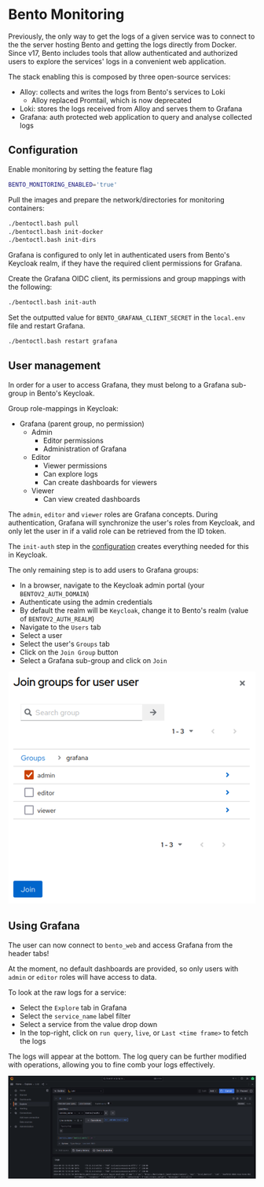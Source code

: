 # Bento Monitoring

Previously, the only way to get the logs of a given service was to connect to the the server hosting Bento
and getting the logs directly from Docker.
Since v17, Bento includes tools that allow authenticated and authorized users to explore the services' logs
in a convenient web application.

The stack enabling this is composed by three open-source services:
- Alloy: collects and writes the logs from Bento's services to Loki
  - Alloy replaced Promtail, which is now deprecated
- Loki: stores the logs received from Alloy and serves them to Grafana
- Grafana: auth protected web application to query and analyse collected logs

## Configuration

Enable monitoring by setting the feature flag

```bash
BENTO_MONITORING_ENABLED='true'
```

Pull the images and prepare the network/directories for monitoring containers:

```bash
./bentoctl.bash pull
./bentoctl.bash init-docker
./bentoctl.bash init-dirs
```

Grafana is configured to only let in authenticated users from Bento's Keycloak realm, 
if they have the required client permissions for Grafana.

Create the Grafana OIDC client, its permissions and group mappings with the following:

```bash
./bentoctl.bash init-auth
```

Set the outputted value for `BENTO_GRAFANA_CLIENT_SECRET` in the `local.env` file and restart Grafana.

```bash
./bentoctl.bash restart grafana
```

## User management

In order for a user to access Grafana, they must belong to a Grafana sub-group in Bento's Keycloak.

Group role-mappings in Keycloak:
- Grafana (parent group, no permission)
    - Admin
        - Editor permissions
        - Administration of Grafana
    - Editor
        - Viewer permissions
        - Can explore logs
        - Can create dashboards for viewers
    - Viewer
        - Can view created dashboards

The `admin`, `editor` and `viewer` roles are Grafana concepts. During authentication, Grafana will synchronize the 
user's roles from Keycloak, and only let the user in if a valid role can be retrieved from the ID token.

The `init-auth` step in the [configuration](#configuration) creates everything needed for this in Keycloak. 

The only remaining step is to add users to Grafana groups:
- In a browser, navigate to the Keycloak admin portal (your `BENTOV2_AUTH_DOMAIN`)
- Authenticate using the admin credentials
- By default the realm will be `Keycloak`, change it to Bento's realm (value of `BENTOV2_AUTH_REALM`)
- Navigate to the `Users` tab
- Select a user
- Select the user's `Groups` tab
- Click on the `Join Group` button
- Select a Grafana sub-group and click on `Join`

![Grafana sub-group attribution](./img/kc_grafana_join_group.png)

## Using Grafana

The user can now connect to `bento_web` and access Grafana from the header tabs!

At the moment, no default dashboards are provided, so only users with `admin` or `editor` roles will have 
access to data.

To look at the raw logs for a service:
- Select the `Explore` tab in Grafana
- Select the `service_name` label filter
- Select a service from the value drop down
- In the top-right, click on `run query`, `live`, or `Last <time frame>` to fetch the logs

The logs will appear at the bottom. The log query can be further modified with operations, allowing you to fine comb
your logs effectively.

![Grafana service logs querying](./img/grafana_explore.png)
